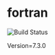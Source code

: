 # fortran

![Build Status](https://travis-ci.org/cyber-dojo-languages/fortran.svg?branch=master)

Version=7.3.0